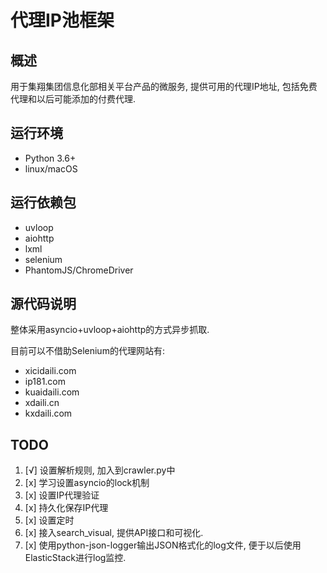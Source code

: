 # 代理IP池框架
## 概述
用于集翔集团信息化部相关平台产品的微服务, 提供可用的代理IP地址, 包括免费代理和以后可能添加的付费代理.

## 运行环境
* Python 3.6+
* linux/macOS

## 运行依赖包
* uvloop
* aiohttp
* lxml
* selenium
* PhantomJS/ChromeDriver

## 源代码说明
整体采用asyncio+uvloop+aiohttp的方式异步抓取.

目前可以不借助Selenium的代理网站有:
* xicidaili.com
* ip181.com
* kuaidaili.com
* xdaili.cn
* kxdaili.com

## TODO
1. [√] 设置解析规则, 加入到crawler.py中
2. [x] 学习设置asyncio的lock机制
3. [x] 设置IP代理验证
4. [x] 持久化保存IP代理
5. [x] 设置定时
6. [x] 接入search_visual, 提供API接口和可视化.
7. [x] 使用python-json-logger输出JSON格式化的log文件, 便于以后使用ElasticStack进行log监控.
